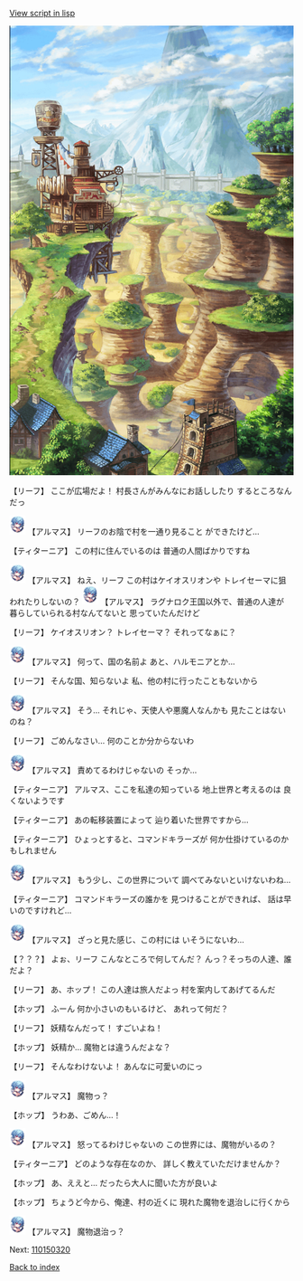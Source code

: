 [View script in lisp](../scripts/110150310.txt)

![005_Wilderness.png](../images/backgrounds/005_Wilderness.png)

【リーフ】
ここが広場だよ！
村長さんがみんなにお話ししたり
するところなんだっ

<img src="../images/units/3103811.png" alt="3103811.png" height="34"/>
【アルマス】
リーフのお陰で村を一通り見ること
ができたけど…

【ティターニア】
この村に住んでいるのは
普通の人間ばかりですね

<img src="../images/units/3103811.png" alt="3103811.png" height="34"/>
【アルマス】
ねえ、リーフ
この村はケイオスリオンや
トレイセーマに狙われたりしないの？

<img src="../images/units/3103811.png" alt="3103811.png" height="34"/>
【アルマス】
ラグナロク王国以外で、普通の人達が
暮らしていられる村なんてないと
思っていたんだけど

【リーフ】
ケイオスリオン？
トレイセーマ？
それってなぁに？

<img src="../images/units/3103811.png" alt="3103811.png" height="34"/>
【アルマス】
何って、国の名前よ
あと、ハルモニアとか…

【リーフ】
そんな国、知らないよ
私、他の村に行ったこともないから

<img src="../images/units/3103811.png" alt="3103811.png" height="34"/>
【アルマス】
そう…
それじゃ、天使人や悪魔人なんかも
見たことはないのね？

【リーフ】
ごめんなさい…
何のことか分からないわ

<img src="../images/units/3103811.png" alt="3103811.png" height="34"/>
【アルマス】
責めてるわけじゃないの
そっか…

【ティターニア】
アルマス、ここを私達の知っている
地上世界と考えるのは
良くないようです

【ティターニア】
あの転移装置によって
辿り着いた世界ですから…

【ティターニア】
ひょっとすると、コマンドキラーズが
何か仕掛けているのかもしれません

<img src="../images/units/3103811.png" alt="3103811.png" height="34"/>
【アルマス】
もう少し、この世界について
調べてみないといけないわね…

【ティターニア】
コマンドキラーズの誰かを
見つけることができれば、
話は早いのですけれど…

<img src="../images/units/3103811.png" alt="3103811.png" height="34"/>
【アルマス】
ざっと見た感じ、この村には
いそうにないわ…

【？？？】
よぉ、リーフ
こんなところで何してんだ？
んっ？そっちの人達、誰だよ？

【リーフ】
あ、ホップ！
この人達は旅人だよっ
村を案内してあげてるんだ

【ホップ】
ふーん
何か小さいのもいるけど、
あれって何だ？

【リーフ】
妖精なんだって！
すごいよね！

【ホップ】
妖精か…
魔物とは違うんだよな？

【リーフ】
そんなわけないよ！
あんなに可愛いのにっ

<img src="../images/units/3103811.png" alt="3103811.png" height="34"/>
【アルマス】
魔物っ？

【ホップ】
うわあ、ごめん…！

<img src="../images/units/3103811.png" alt="3103811.png" height="34"/>
【アルマス】
怒ってるわけじゃないの
この世界には、魔物がいるの？

【ティターニア】
どのような存在なのか、
詳しく教えていただけませんか？

【ホップ】
あ、ええと…
だったら大人に聞いた方が良いよ

【ホップ】
ちょうど今から、俺達、村の近くに
現れた魔物を退治しに行くから

<img src="../images/units/3103811.png" alt="3103811.png" height="34"/>
【アルマス】
魔物退治っ？

Next: [110150320](110150320.md)

[Back to index](index.md)

